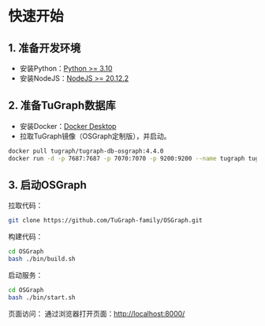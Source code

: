 # 快速开始

## 1. 准备开发环境
* 安装Python：[Python >= 3.10](https://www.python.org/downloads)
* 安装NodeJS：[NodeJS >= 20.12.2](https://nodejs.org/en/download)

## 2. 准备TuGraph数据库

* 安装Docker：[Docker Desktop](https://www.docker.com/products/docker-desktop)
* 拉取TuGraph镜像（OSGraph定制版），并启动。
```bash
docker pull tugraph/tugraph-db-osgraph:4.4.0
docker run -d -p 7687:7687 -p 7070:7070 -p 9200:9200 --name tugraph tugraph/tugraph-db-osgraph:4.4.0
```

## 3. 启动OSGraph

拉取代码：
```bash
git clone https://github.com/TuGraph-family/OSGraph.git
```

构建代码：
```bash
cd OSGraph
bash ./bin/build.sh
```

启动服务：
```bash
cd OSGraph
bash ./bin/start.sh
```

页面访问：
通过浏览器打开页面：[http://localhost:8000/](http://localhost:8000/)


